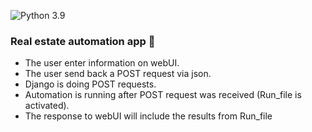 ![Python 3.9](https://img.shields.io/badge/python-3.10-blue.svg)

### Real estate automation app 🏡


- The user enter information on webUI.
- The user send back a POST request via json.
- Django is doing POST requests.
- Automation is running after POST request was received (Run_file is activated).
- The response to webUI will include the results from Run_file
